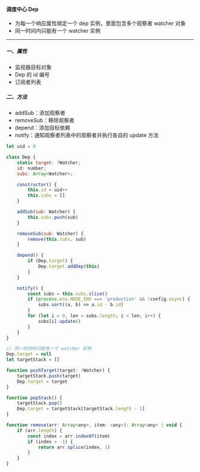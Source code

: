#### 调度中心 Dep

+ 为每一个响应属性绑定一个 dep 实例，里面包含多个观察者 watcher 对象
+ 同一时间内只能有一个 watcher 实例

---

##### 一、属性

+ 监视器目标对象
+ Dep 的 id 编号
+ 订阅者列表

##### 二、方法

+ addSub：添加观察者
+ removeSub：移除观察者
+ depend：添加目标依赖
+ notify：通知观察者列表中的观察者并执行各自的 update 方法

```js
let uid = 0

class Dep {
    static target: ?Watcher;
    id: number;
    subs: Array<Watcher>;

    constructor() {
        this.id = uid++
        this.subs = []
    }

    addSub(sub: Watcher) {
        this.subs.push(sub)
    }

    removeSub(sub: Watcher) {
        remove(this.subs, sub)
    }

    depend() {
        if (Dep.target) {
            Dep.target.addDep(this)
        }
    }

    notify() {
        const subs = this.subs.slice()
        if (process.env.NODE_ENV === 'production' && !config.async) {
            subs.sort((a, b) => a.id - b.id)
        }
        for (let i = 0, len = subs.length; i < len; i++) {
            subs[i].update()
        }
    }
}

// 同一时间内只能有一个 watcher 实例
Dep.target = null
let targetStack = []

function pushTarget(target: ?Watcher) {
    targetStack.push(target)
    Dep.target = target
}

function popStack() {
    targetStack.pop()
    Dep.target = targetStack[targetStack.length - 1]
}

function remove(arr: Array<any>, item: <any>): Array<any> | void {
    if (arr.length) {
        const index = arr.indexOf(item)
        if (index > -1) {
            return arr.splice(index, 1)
        }
    }
}
```
